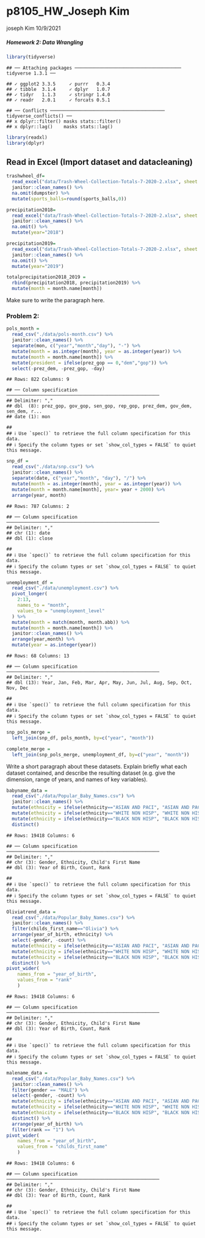 p8105\_HW\_Joseph Kim
================
joseph Kim
10/9/2021

##### Homework 2: Data Wrangling

``` r
library(tidyverse)
```

    ## ── Attaching packages ─────────────────────────────────────── tidyverse 1.3.1 ──

    ## ✓ ggplot2 3.3.5     ✓ purrr   0.3.4
    ## ✓ tibble  3.1.4     ✓ dplyr   1.0.7
    ## ✓ tidyr   1.1.3     ✓ stringr 1.4.0
    ## ✓ readr   2.0.1     ✓ forcats 0.5.1

    ## ── Conflicts ────────────────────────────────────────── tidyverse_conflicts() ──
    ## x dplyr::filter() masks stats::filter()
    ## x dplyr::lag()    masks stats::lag()

``` r
library(readxl)
library(dplyr)
```

## Read in Excel (Import dataset and datacleaning)

``` r
trashwheel_df=
  read_excel("data/Trash-Wheel-Collection-Totals-7-2020-2.xlsx", sheet = "Mr. Trash Wheel", range="A2:N535") %>%   
  janitor::clean_names() %>% 
  na.omit(dumpster) %>% 
  mutate(sports_balls=round(sports_balls,0)) 
```

``` r
precipitation2018= 
  read_excel("data/Trash-Wheel-Collection-Totals-7-2020-2.xlsx", sheet = "2018 Precipitation", range = "A2:B14") %>% 
  janitor::clean_names() %>%
  na.omit() %>%
  mutate(year="2018") 
```

``` r
precipitation2019= 
  read_excel("data/Trash-Wheel-Collection-Totals-7-2020-2.xlsx", sheet = "2019 Precipitation", range = "A2:B14") %>% 
  janitor::clean_names() %>%
  na.omit() %>%
  mutate(year="2019") 
```

``` r
totalprecipitation2018_2019 = 
  rbind(precipitation2018, precipitation2019) %>%
  mutate(month = month.name[month])
```

Make sure to write the paragraph here.

### Problem 2:

``` r
pols_month = 
  read_csv("./data/pols-month.csv") %>%
  janitor::clean_names() %>%
  separate(mon, c("year","month","day"), "-") %>%
  mutate(month = as.integer(month), year = as.integer(year)) %>%
  mutate(month = month.name[month]) %>%
  mutate(president = ifelse(prez_gop == 0,"dem","gop")) %>%
  select(-prez_dem, -prez_gop, -day)
```

    ## Rows: 822 Columns: 9

    ## ── Column specification ────────────────────────────────────────────────────────
    ## Delimiter: ","
    ## dbl  (8): prez_gop, gov_gop, sen_gop, rep_gop, prez_dem, gov_dem, sen_dem, r...
    ## date (1): mon

    ## 
    ## ℹ Use `spec()` to retrieve the full column specification for this data.
    ## ℹ Specify the column types or set `show_col_types = FALSE` to quiet this message.

``` r
snp_df = 
  read_csv("./data/snp.csv") %>%
  janitor::clean_names() %>%
  separate(date, c("year","month", "day"), "/") %>%
  mutate(month = as.integer(month), year = as.integer(year)) %>%
  mutate(month = month.name[month], year= year + 2000) %>%
  arrange(year, month)
```

    ## Rows: 787 Columns: 2

    ## ── Column specification ────────────────────────────────────────────────────────
    ## Delimiter: ","
    ## chr (1): date
    ## dbl (1): close

    ## 
    ## ℹ Use `spec()` to retrieve the full column specification for this data.
    ## ℹ Specify the column types or set `show_col_types = FALSE` to quiet this message.

``` r
unemployment_df = 
  read_csv("./data/unemployment.csv") %>%
  pivot_longer(
    2:13,
    names_to = "month",
    values_to = "unemployment_level"
  ) %>%
  mutate(month = match(month, month.abb)) %>%
  mutate(month = month.name[month]) %>%
  janitor::clean_names() %>%
  arrange(year,month) %>% 
  mutate(year = as.integer(year))
```

    ## Rows: 68 Columns: 13

    ## ── Column specification ────────────────────────────────────────────────────────
    ## Delimiter: ","
    ## dbl (13): Year, Jan, Feb, Mar, Apr, May, Jun, Jul, Aug, Sep, Oct, Nov, Dec

    ## 
    ## ℹ Use `spec()` to retrieve the full column specification for this data.
    ## ℹ Specify the column types or set `show_col_types = FALSE` to quiet this message.

``` r
snp_pols_merge = 
  left_join(snp_df, pols_month, by=c("year", "month"))

complete_merge = 
  left_join(snp_pols_merge, unemployment_df, by=c("year", "month"))
```

Write a short paragraph about these datasets. Explain briefly what each
dataset contained, and describe the resulting dataset (e.g. give the
dimension, range of years, and names of key variables).

``` r
babyname_data =  
  read_csv("./data/Popular_Baby_Names.csv") %>%
  janitor::clean_names() %>%
  mutate(ethnicity = ifelse(ethnicity=="ASIAN AND PACI", "ASIAN AND PACIFIC ISLANDER", ethnicity)) %>%
  mutate(ethnicity = ifelse(ethnicity=="WHITE NON HISP", "WHITE NON HISPANIC", ethnicity)) %>%
  mutate(ethnicity = ifelse(ethnicity=="BLACK NON HISP", "BLACK NON HISPANIC", ethnicity)) %>%
  distinct()
```

    ## Rows: 19418 Columns: 6

    ## ── Column specification ────────────────────────────────────────────────────────
    ## Delimiter: ","
    ## chr (3): Gender, Ethnicity, Child's First Name
    ## dbl (3): Year of Birth, Count, Rank

    ## 
    ## ℹ Use `spec()` to retrieve the full column specification for this data.
    ## ℹ Specify the column types or set `show_col_types = FALSE` to quiet this message.

``` r
Oliviatrend_data =  
  read_csv("./data/Popular_Baby_Names.csv") %>%
  janitor::clean_names() %>%
  filter(childs_first_name=="Olivia") %>% 
  arrange(year_of_birth, ethnicity) %>% 
  select(-gender, -count) %>%
  mutate(ethnicity = ifelse(ethnicity=="ASIAN AND PACI", "ASIAN AND PACIFIC ISLANDER", ethnicity)) %>%
  mutate(ethnicity = ifelse(ethnicity=="WHITE NON HISP", "WHITE NON HISPANIC", ethnicity)) %>%
  mutate(ethnicity = ifelse(ethnicity=="BLACK NON HISP", "BLACK NON HISPANIC", ethnicity)) %>%
  distinct() %>%
pivot_wider(
    names_from = "year_of_birth",
    values_from = "rank"
    ) 
```

    ## Rows: 19418 Columns: 6

    ## ── Column specification ────────────────────────────────────────────────────────
    ## Delimiter: ","
    ## chr (3): Gender, Ethnicity, Child's First Name
    ## dbl (3): Year of Birth, Count, Rank

    ## 
    ## ℹ Use `spec()` to retrieve the full column specification for this data.
    ## ℹ Specify the column types or set `show_col_types = FALSE` to quiet this message.

``` r
malename_data =  
  read_csv("./data/Popular_Baby_Names.csv") %>%
  janitor::clean_names() %>%
  filter(gender == "MALE") %>% 
  select(-gender, -count) %>%
  mutate(ethnicity = ifelse(ethnicity=="ASIAN AND PACI", "ASIAN AND PACIFIC ISLANDER", ethnicity)) %>%
  mutate(ethnicity = ifelse(ethnicity=="WHITE NON HISP", "WHITE NON HISPANIC", ethnicity)) %>%
  mutate(ethnicity = ifelse(ethnicity=="BLACK NON HISP", "BLACK NON HISPANIC", ethnicity)) %>%
  distinct() %>%
  arrange(year_of_birth) %>% 
  filter(rank == "1") %>%
pivot_wider(
    names_from = "year_of_birth",
    values_from = "childs_first_name"
    ) 
```

    ## Rows: 19418 Columns: 6

    ## ── Column specification ────────────────────────────────────────────────────────
    ## Delimiter: ","
    ## chr (3): Gender, Ethnicity, Child's First Name
    ## dbl (3): Year of Birth, Count, Rank

    ## 
    ## ℹ Use `spec()` to retrieve the full column specification for this data.
    ## ℹ Specify the column types or set `show_col_types = FALSE` to quiet this message.
